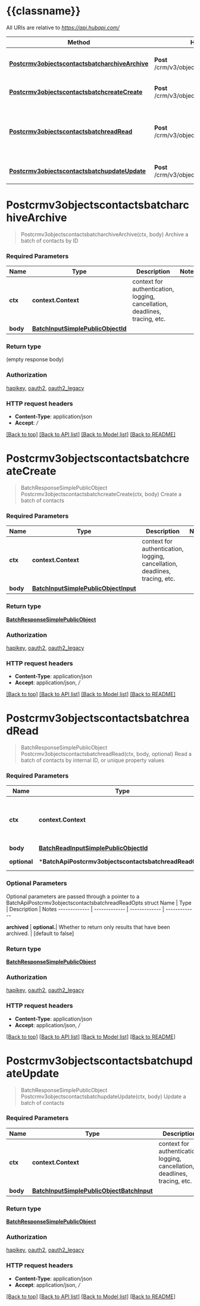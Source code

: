 # {{classname}}

All URIs are relative to *https://api.hubapi.com/*

Method | HTTP request | Description
------------- | ------------- | -------------
[**Postcrmv3objectscontactsbatcharchiveArchive**](BatchApi.md#Postcrmv3objectscontactsbatcharchiveArchive) | **Post** /crm/v3/objects/contacts/batch/archive | Archive a batch of contacts by ID
[**Postcrmv3objectscontactsbatchcreateCreate**](BatchApi.md#Postcrmv3objectscontactsbatchcreateCreate) | **Post** /crm/v3/objects/contacts/batch/create | Create a batch of contacts
[**Postcrmv3objectscontactsbatchreadRead**](BatchApi.md#Postcrmv3objectscontactsbatchreadRead) | **Post** /crm/v3/objects/contacts/batch/read | Read a batch of contacts by internal ID, or unique property values
[**Postcrmv3objectscontactsbatchupdateUpdate**](BatchApi.md#Postcrmv3objectscontactsbatchupdateUpdate) | **Post** /crm/v3/objects/contacts/batch/update | Update a batch of contacts

# **Postcrmv3objectscontactsbatcharchiveArchive**
> Postcrmv3objectscontactsbatcharchiveArchive(ctx, body)
Archive a batch of contacts by ID

### Required Parameters

Name | Type | Description  | Notes
------------- | ------------- | ------------- | -------------
 **ctx** | **context.Context** | context for authentication, logging, cancellation, deadlines, tracing, etc.
  **body** | [**BatchInputSimplePublicObjectId**](BatchInputSimplePublicObjectId.md)|  | 

### Return type

 (empty response body)

### Authorization

[hapikey](../README.md#hapikey), [oauth2](../README.md#oauth2), [oauth2_legacy](../README.md#oauth2_legacy)

### HTTP request headers

 - **Content-Type**: application/json
 - **Accept**: */*

[[Back to top]](#) [[Back to API list]](../README.md#documentation-for-api-endpoints) [[Back to Model list]](../README.md#documentation-for-models) [[Back to README]](../README.md)

# **Postcrmv3objectscontactsbatchcreateCreate**
> BatchResponseSimplePublicObject Postcrmv3objectscontactsbatchcreateCreate(ctx, body)
Create a batch of contacts

### Required Parameters

Name | Type | Description  | Notes
------------- | ------------- | ------------- | -------------
 **ctx** | **context.Context** | context for authentication, logging, cancellation, deadlines, tracing, etc.
  **body** | [**BatchInputSimplePublicObjectInput**](BatchInputSimplePublicObjectInput.md)|  | 

### Return type

[**BatchResponseSimplePublicObject**](BatchResponseSimplePublicObject.md)

### Authorization

[hapikey](../README.md#hapikey), [oauth2](../README.md#oauth2), [oauth2_legacy](../README.md#oauth2_legacy)

### HTTP request headers

 - **Content-Type**: application/json
 - **Accept**: application/json, */*

[[Back to top]](#) [[Back to API list]](../README.md#documentation-for-api-endpoints) [[Back to Model list]](../README.md#documentation-for-models) [[Back to README]](../README.md)

# **Postcrmv3objectscontactsbatchreadRead**
> BatchResponseSimplePublicObject Postcrmv3objectscontactsbatchreadRead(ctx, body, optional)
Read a batch of contacts by internal ID, or unique property values

### Required Parameters

Name | Type | Description  | Notes
------------- | ------------- | ------------- | -------------
 **ctx** | **context.Context** | context for authentication, logging, cancellation, deadlines, tracing, etc.
  **body** | [**BatchReadInputSimplePublicObjectId**](BatchReadInputSimplePublicObjectId.md)|  | 
 **optional** | ***BatchApiPostcrmv3objectscontactsbatchreadReadOpts** | optional parameters | nil if no parameters

### Optional Parameters
Optional parameters are passed through a pointer to a BatchApiPostcrmv3objectscontactsbatchreadReadOpts struct
Name | Type | Description  | Notes
------------- | ------------- | ------------- | -------------

 **archived** | **optional.**| Whether to return only results that have been archived. | [default to false]

### Return type

[**BatchResponseSimplePublicObject**](BatchResponseSimplePublicObject.md)

### Authorization

[hapikey](../README.md#hapikey), [oauth2](../README.md#oauth2), [oauth2_legacy](../README.md#oauth2_legacy)

### HTTP request headers

 - **Content-Type**: application/json
 - **Accept**: application/json, */*

[[Back to top]](#) [[Back to API list]](../README.md#documentation-for-api-endpoints) [[Back to Model list]](../README.md#documentation-for-models) [[Back to README]](../README.md)

# **Postcrmv3objectscontactsbatchupdateUpdate**
> BatchResponseSimplePublicObject Postcrmv3objectscontactsbatchupdateUpdate(ctx, body)
Update a batch of contacts

### Required Parameters

Name | Type | Description  | Notes
------------- | ------------- | ------------- | -------------
 **ctx** | **context.Context** | context for authentication, logging, cancellation, deadlines, tracing, etc.
  **body** | [**BatchInputSimplePublicObjectBatchInput**](BatchInputSimplePublicObjectBatchInput.md)|  | 

### Return type

[**BatchResponseSimplePublicObject**](BatchResponseSimplePublicObject.md)

### Authorization

[hapikey](../README.md#hapikey), [oauth2](../README.md#oauth2), [oauth2_legacy](../README.md#oauth2_legacy)

### HTTP request headers

 - **Content-Type**: application/json
 - **Accept**: application/json, */*

[[Back to top]](#) [[Back to API list]](../README.md#documentation-for-api-endpoints) [[Back to Model list]](../README.md#documentation-for-models) [[Back to README]](../README.md)

